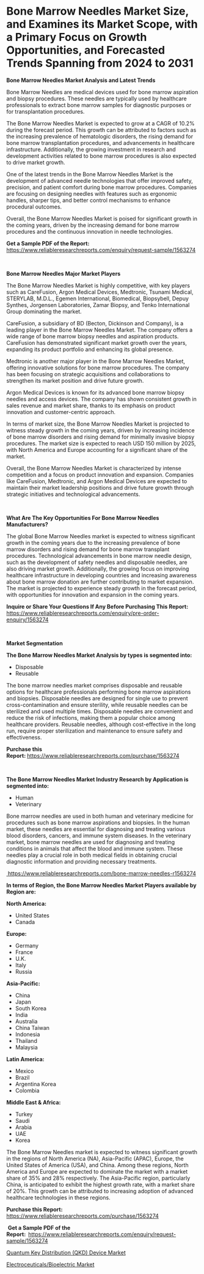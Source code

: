 <p><h1>Bone Marrow Needles Market Size, and Examines its Market Scope, with a Primary Focus on Growth Opportunities, and Forecasted Trends Spanning from 2024 to 2031</h1></p><p><strong>Bone Marrow Needles Market Analysis and Latest Trends</strong></p>
<p><p>Bone Marrow Needles are medical devices used for bone marrow aspiration and biopsy procedures. These needles are typically used by healthcare professionals to extract bone marrow samples for diagnostic purposes or for transplantation procedures. </p><p>The Bone Marrow Needles Market is expected to grow at a CAGR of 10.2% during the forecast period. This growth can be attributed to factors such as the increasing prevalence of hematologic disorders, the rising demand for bone marrow transplantation procedures, and advancements in healthcare infrastructure. Additionally, the growing investment in research and development activities related to bone marrow procedures is also expected to drive market growth.</p><p>One of the latest trends in the Bone Marrow Needles Market is the development of advanced needle technologies that offer improved safety, precision, and patient comfort during bone marrow procedures. Companies are focusing on designing needles with features such as ergonomic handles, sharper tips, and better control mechanisms to enhance procedural outcomes.</p><p>Overall, the Bone Marrow Needles Market is poised for significant growth in the coming years, driven by the increasing demand for bone marrow procedures and the continuous innovation in needle technologies.</p></p>
<p><strong>Get a Sample PDF of the Report:&nbsp;</strong> <a href="https://www.reliableresearchreports.com/enquiry/request-sample/1563274">https://www.reliableresearchreports.com/enquiry/request-sample/1563274</a></p>
<p>&nbsp;</p>
<p><strong>Bone Marrow Needles Major Market Players</strong></p>
<p><p>The Bone Marrow Needles Market is highly competitive, with key players such as CareFusion, Argon Medical Devices, Medtronic, Tsunami Medical, STERYLAB, M.D.L., Egemen International, Biomedical, Biopsybell, Depuy Synthes, Jorgensen Laboratories, Zamar Biopsy, and Tenko International Group dominating the market.</p><p>CareFusion, a subsidiary of BD (Becton, Dickinson and Company), is a leading player in the Bone Marrow Needles Market. The company offers a wide range of bone marrow biopsy needles and aspiration products. CareFusion has demonstrated significant market growth over the years, expanding its product portfolio and enhancing its global presence.</p><p>Medtronic is another major player in the Bone Marrow Needles Market, offering innovative solutions for bone marrow procedures. The company has been focusing on strategic acquisitions and collaborations to strengthen its market position and drive future growth.</p><p>Argon Medical Devices is known for its advanced bone marrow biopsy needles and access devices. The company has shown consistent growth in sales revenue and market share, thanks to its emphasis on product innovation and customer-centric approach.</p><p>In terms of market size, the Bone Marrow Needles Market is projected to witness steady growth in the coming years, driven by increasing incidence of bone marrow disorders and rising demand for minimally invasive biopsy procedures. The market size is expected to reach USD 150 million by 2025, with North America and Europe accounting for a significant share of the market.</p><p>Overall, the Bone Marrow Needles Market is characterized by intense competition and a focus on product innovation and expansion. Companies like CareFusion, Medtronic, and Argon Medical Devices are expected to maintain their market leadership positions and drive future growth through strategic initiatives and technological advancements.</p></p>
<p>&nbsp;</p>
<p><strong>What Are The Key Opportunities For Bone Marrow Needles Manufacturers?</strong></p>
<p><p>The global Bone Marrow Needles market is expected to witness significant growth in the coming years due to the increasing prevalence of bone marrow disorders and rising demand for bone marrow transplant procedures. Technological advancements in bone marrow needle design, such as the development of safety needles and disposable needles, are also driving market growth. Additionally, the growing focus on improving healthcare infrastructure in developing countries and increasing awareness about bone marrow donation are further contributing to market expansion. The market is projected to experience steady growth in the forecast period, with opportunities for innovation and expansion in the coming years.</p></p>
<p><strong>Inquire or Share Your Questions If Any Before Purchasing This Report:</strong> <a href="https://www.reliableresearchreports.com/enquiry/pre-order-enquiry/1563274">https://www.reliableresearchreports.com/enquiry/pre-order-enquiry/1563274</a></p>
<p>&nbsp;</p>
<p><strong>Market Segmentation</strong></p>
<p><strong>The Bone Marrow Needles Market Analysis by types is segmented into:</strong></p>
<p><ul><li>Disposable</li><li>Reusable</li></ul></p>
<p><p>The bone marrow needles market comprises disposable and reusable options for healthcare professionals performing bone marrow aspirations and biopsies. Disposable needles are designed for single use to prevent cross-contamination and ensure sterility, while reusable needles can be sterilized and used multiple times. Disposable needles are convenient and reduce the risk of infections, making them a popular choice among healthcare providers. Reusable needles, although cost-effective in the long run, require proper sterilization and maintenance to ensure safety and effectiveness.</p></p>
<p><strong>Purchase this Report:&nbsp;</strong><a href="https://www.reliableresearchreports.com/purchase/1563274">https://www.reliableresearchreports.com/purchase/1563274</a></p>
<p>&nbsp;</p>
<p><strong>The Bone Marrow Needles Market Industry Research by Application is segmented into:</strong></p>
<p><ul><li>Human</li><li>Veterinary</li></ul></p>
<p><p>Bone marrow needles are used in both human and veterinary medicine for procedures such as bone marrow aspirations and biopsies. In the human market, these needles are essential for diagnosing and treating various blood disorders, cancers, and immune system diseases. In the veterinary market, bone marrow needles are used for diagnosing and treating conditions in animals that affect the blood and immune system. These needles play a crucial role in both medical fields in obtaining crucial diagnostic information and providing necessary treatments.</p></p>
<p><a href="https://www.reliableresearchreports.com/bone-marrow-needles-r1563274">&nbsp;https://www.reliableresearchreports.com/bone-marrow-needles-r1563274</a></p>
<p><strong>In terms of Region, the Bone Marrow Needles Market Players available by Region are:</strong></p>
<p>
    <p> <strong> North America: </strong>
        <ul>
            <li>United States</li>
            <li>Canada</li>
        </ul>
        </p> 
    <p> <strong> Europe: </strong>
        <ul>
            <li>Germany</li>
            <li>France</li>
            <li>U.K.</li>
            <li>Italy</li>
            <li>Russia</li>
        </ul>
        </p> 
    <p> <strong> Asia-Pacific: </strong>
        <ul>
            <li>China</li>
            <li>Japan</li>
            <li>South Korea</li>
            <li>India</li>
            <li>Australia</li>
            <li>China Taiwan</li>
            <li>Indonesia</li>
            <li>Thailand</li>
            <li>Malaysia</li>
        </ul>
        </p> 
    <p> <strong> Latin America: </strong>
        <ul>
            <li>Mexico</li>
            <li>Brazil</li>
            <li>Argentina Korea</li>
            <li>Colombia</li>
        </ul>
        </p> 
    <p> <strong> Middle East & Africa: </strong>
        <ul>
            <li>Turkey</li>
            <li>Saudi</li>
            <li>Arabia</li>
            <li>UAE</li>
            <li>Korea</li>
        </ul>
    </p>
    </p>
<p><p>The Bone Marrow Needles market is expected to witness significant growth in the regions of North America (NA), Asia-Pacific (APAC), Europe, the United States of America (USA), and China. Among these regions, North America and Europe are expected to dominate the market with a market share of 35% and 28% respectively. The Asia-Pacific region, particularly China, is anticipated to exhibit the highest growth rate, with a market share of 20%. This growth can be attributed to increasing adoption of advanced healthcare technologies in these regions.</p></p>
<p><strong>Purchase this Report: </strong><a href="https://www.reliableresearchreports.com/purchase/1563274">https://www.reliableresearchreports.com/purchase/1563274</a></p>
<p>&nbsp;<strong>Get a Sample PDF of the Report:&nbsp;&nbsp;</strong><a href="https://www.reliableresearchreports.com/enquiry/request-sample/1563274">https://www.reliableresearchreports.com/enquiry/request-sample/1563274</a></p>
<p><strong></strong></p>
<p><p><a href="https://github.com/jerrycopelandthomaswsqd8q/Market-Research-Report-List-3/blob/main/quantum-key-distribution-qkd-device-market.md">Quantum Key Distribution (QKD) Device Market</a></p><p><a href="https://view.publitas.com/reportprime-1/electroceuticals-bioelectric-market-research-report-includes-analysis-on-market-size-share-and-growth-rate-at-5-3-cagr-forecasted-from-2024-to-2031/">Electroceuticals/Bioelectric Market</a></p></p>